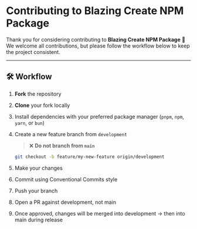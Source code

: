 # Contributing to Blazing Create NPM Package

Thank you for considering contributing to **Blazing Create NPM Package** 🚀  
We welcome all contributions, but please follow the workflow below to keep the project consistent.

---

## 🛠 Workflow

1. **Fork** the repository

2. **Clone** your fork locally

3. Install dependencies with your preferred package manager (`pnpm`, `npm`, `yarn`, or `bun`)

4. Create a new feature branch from `development`  
   > ❌ **Do not branch from `main`**

   ```bash
   git checkout -b feature/my-new-feature origin/development

5. Make your changes

6. Commit using Conventional Commits style

7. Push your branch

8. Open a PR against development, not main

9. Once approved, changes will be merged into development → then into main during release
